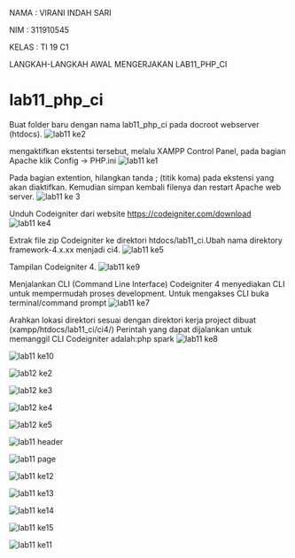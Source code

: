 NAMA : VIRANI INDAH SARI

NIM : 311910545

KELAS : TI 19 C1

LANGKAH-LANGKAH AWAL MENGERJAKAN LAB11_PHP_CI
# lab11_php_ci

Buat folder baru dengan nama lab11_php_ci pada docroot webserver (htdocs).
![lab11 ke2](https://user-images.githubusercontent.com/57024231/122550205-99743d80-d05d-11eb-958f-de0691532df1.png)

mengaktifkan ekstentsi tersebut, melalu XAMPP Control Panel, pada bagian Apache klik Config -> PHP.ini
![lab11 ke1](https://user-images.githubusercontent.com/57024231/122549687-f9b6af80-d05c-11eb-8200-022c5d79c648.png)

Pada bagian extention, hilangkan tanda ; (titik koma) pada ekstensi yang akan diaktifkan. Kemudian simpan kembali filenya dan restart Apache web server.
![lab11 ke 3](https://user-images.githubusercontent.com/57024231/122550099-777abb00-d05d-11eb-81e6-7b088110c2b5.png)

Unduh Codeigniter dari website https://codeigniter.com/download
![lab11 ke4](https://user-images.githubusercontent.com/57024231/122550302-b3158500-d05d-11eb-91bc-d6b8007b7c8d.png)

Extrak file zip Codeigniter ke direktori htdocs/lab11_ci.Ubah nama direktory framework-4.x.xx menjadi ci4.
![lab11 ke5](https://user-images.githubusercontent.com/57024231/122550340-bd378380-d05d-11eb-8ea3-a3997c5dfe20.png)

Tampilan Codeigniter 4.
![lab11 ke9](https://user-images.githubusercontent.com/57024231/122626815-99fcea80-d0d6-11eb-8f4b-d26ec3edd06b.png)

Menjalankan CLI (Command Line Interface) Codeigniter 4 menyediakan CLI untuk mempermudah proses development. Untuk 
mengakses CLI buka terminal/command prompt
![lab11 ke7](https://user-images.githubusercontent.com/57024231/122625044-52259580-d0cd-11eb-96be-ba297489467e.png)

Arahkan lokasi direktori sesuai dengan direktori kerja project dibuat (xampp/htdocs/lab11_ci/ci4/) 
Perintah yang dapat dijalankan untuk memanggil CLI Codeigniter adalah:php spark
![lab11 ke8](https://user-images.githubusercontent.com/57024231/122625059-5d78c100-d0cd-11eb-8802-7065c5b4a3c9.png)

![lab11 ke10](https://user-images.githubusercontent.com/57024231/123455602-1a0ddd80-d60c-11eb-9719-4bd186540271.png)

![lab12 ke2](https://user-images.githubusercontent.com/57024231/123458278-0fa11300-d60f-11eb-9195-008af573d91b.png)

![lab12 ke3](https://user-images.githubusercontent.com/57024231/123458322-1f205c00-d60f-11eb-8cba-6a5a6a614d6e.png)

![lab12 ke4](https://user-images.githubusercontent.com/57024231/123458397-37907680-d60f-11eb-8d2f-a8e06dd077ac.png)

![lab12 ke5](https://user-images.githubusercontent.com/57024231/123458436-424b0b80-d60f-11eb-8743-b9e59cfde5d4.png)

![lab11 header](https://user-images.githubusercontent.com/57024231/123458615-70c8e680-d60f-11eb-94db-30072bd39b0c.png)

![lab11 page](https://user-images.githubusercontent.com/57024231/123458653-7de5d580-d60f-11eb-8737-858c7ef6dafe.png)

![lab11 ke12](https://user-images.githubusercontent.com/57024231/123458828-b1286480-d60f-11eb-917e-c12a07e8f90f.png)

![lab11 ke13](https://user-images.githubusercontent.com/57024231/123458868-bab1cc80-d60f-11eb-9224-185e5b7ac785.png)

![lab11 ke14](https://user-images.githubusercontent.com/57024231/123459047-f9478700-d60f-11eb-840e-f94fdd5707a5.png)

![lab11 ke15](https://user-images.githubusercontent.com/57024231/123459072-01072b80-d610-11eb-95af-f7c4a4205a6c.png)

![lab11 ke11](https://user-images.githubusercontent.com/57024231/123459093-09f7fd00-d610-11eb-8680-9b31ce455e6b.png)






